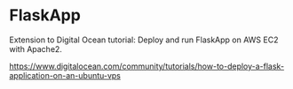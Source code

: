 # FlaskApp

Extension to Digital Ocean tutorial: Deploy and run FlaskApp on AWS EC2 with Apache2.

 https://www.digitalocean.com/community/tutorials/how-to-deploy-a-flask-application-on-an-ubuntu-vps
